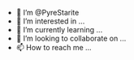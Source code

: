 - 👋 I’m @PyreStarite
- 👀 I’m interested in ...
- 🌱 I’m currently learning ...
- 💞️ I’m looking to collaborate on ...
- 📫 How to reach me ...

<!---
PyreStarite/PyreStarite is a ✨ very special ✨ repository because its `README.md` (this file) appears on your GitHub profile.
You can click the Preview link to take a look at your changes.
--->
